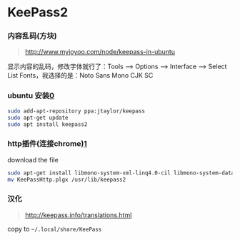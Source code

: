 KeePass2
========

### 内容乱码(方块)

> http://www.myjoyoo.com/node/keepass-in-ubuntu

显示内容的乱码，修改字体就行了：Tools --> Options --> Interface --> Select List Fonts，我选择的是：Noto Sans Mono CJK SC

### ubuntu 安装[0]

``` sh
sudo add-apt-repository ppa:jtaylor/keepass
sudo apt-get update
sudo apt install keepass2
```

### http插件(连接chrome)[1]

download the file

``` sh
sudo apt-get install libmono-system-xml-linq4.0-cil libmono-system-data-datasetextensions4.0-cil libmono-system-runtime-serialization4.0-cil mono-mcs
mv KeePassHttp.plgx /usr/lib/keepass2
```

### 汉化

> <http://keepass.info/translations.html>

copy to `~/.local/share/KeePass`

[0]: https://launchpad.net/~jtaylor/+archive/ubuntu/keepass
[1]: https://github.com/pfn/keepasshttp/
